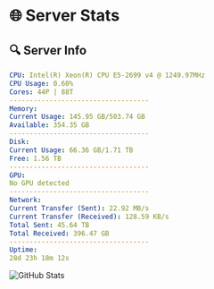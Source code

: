 # 🌐 Server Stats
## 🔍 Server Info
```yaml
CPU: Intel(R) Xeon(R) CPU E5-2699 v4 @ 1249.97MHz
CPU Usage: 0.60%
Cores: 44P | 88T
-----------------------------------
Memory:
Current Usage: 145.95 GB/503.74 GB
Available: 354.35 GB
-----------------------------------
Disk:
Current Usage: 66.36 GB/1.71 TB
Free: 1.56 TB
-----------------------------------
GPU:
No GPU detected
-----------------------------------
Network:
Current Transfer (Sent): 22.92 MB/s
Current Transfer (Received): 128.59 KB/s
Total Sent: 45.64 TB
Total Received: 396.47 GB
-----------------------------------
Uptime:
28d 23h 18m 12s
```
![GitHub Stats](https://img.shields.io/badge/Updated-2025-04-05_20:41:01-blue)